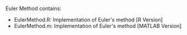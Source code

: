Euler Method contains:
- EulerMethod.R: Implementation of Euler's method [R Version]
- EulerMethod.m: Implementation of Euler's method [MATLAB Version]
